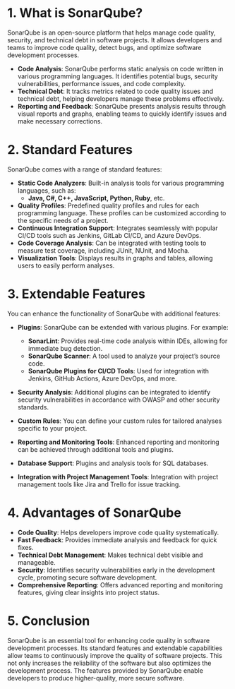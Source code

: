 # 1. **What is SonarQube?**

SonarQube is an open-source platform that helps manage code quality, security, and technical debt in software projects. It allows developers and teams to improve code quality, detect bugs, and optimize software development processes.

- **Code Analysis**: SonarQube performs static analysis on code written in various programming languages. It identifies potential bugs, security vulnerabilities, performance issues, and code complexity.
- **Technical Debt**: It tracks metrics related to code quality issues and technical debt, helping developers manage these problems effectively.
- **Reporting and Feedback**: SonarQube presents analysis results through visual reports and graphs, enabling teams to quickly identify issues and make necessary corrections.

# 2. **Standard Features**

SonarQube comes with a range of standard features:

- **Static Code Analyzers**: Built-in analysis tools for various programming languages, such as:
  - **Java, C#, C++, JavaScript, Python, Ruby**, etc.
- **Quality Profiles**: Predefined quality profiles and rules for each programming language. These profiles can be customized according to the specific needs of a project.
- **Continuous Integration Support**: Integrates seamlessly with popular CI/CD tools such as Jenkins, GitLab CI/CD, and Azure DevOps.
- **Code Coverage Analysis**: Can be integrated with testing tools to measure test coverage, including JUnit, NUnit, and Mocha.
- **Visualization Tools**: Displays results in graphs and tables, allowing users to easily perform analyses.

# 3. **Extendable Features**

You can enhance the functionality of SonarQube with additional features:

- **Plugins**: SonarQube can be extended with various plugins. For example:
  - **SonarLint**: Provides real-time code analysis within IDEs, allowing for immediate bug detection.
  - **SonarQube Scanner**: A tool used to analyze your project’s source code.
  - **SonarQube Plugins for CI/CD Tools**: Used for integration with Jenkins, GitHub Actions, Azure DevOps, and more.

- **Security Analysis**: Additional plugins can be integrated to identify security vulnerabilities in accordance with OWASP and other security standards.
  
- **Custom Rules**: You can define your custom rules for tailored analyses specific to your project.
  
- **Reporting and Monitoring Tools**: Enhanced reporting and monitoring can be achieved through additional tools and plugins.
  
- **Database Support**: Plugins and analysis tools for SQL databases.

- **Integration with Project Management Tools**: Integration with project management tools like Jira and Trello for issue tracking.

# 4. **Advantages of SonarQube**

- **Code Quality**: Helps developers improve code quality systematically.
- **Fast Feedback**: Provides immediate analysis and feedback for quick fixes.
- **Technical Debt Management**: Makes technical debt visible and manageable.
- **Security**: Identifies security vulnerabilities early in the development cycle, promoting secure software development.
- **Comprehensive Reporting**: Offers advanced reporting and monitoring features, giving clear insights into project status.

# 5. **Conclusion**

SonarQube is an essential tool for enhancing code quality in software development processes. Its standard features and extendable capabilities allow teams to continuously improve the quality of software projects. This not only increases the reliability of the software but also optimizes the development process. The features provided by SonarQube enable developers to produce higher-quality, more secure software.
